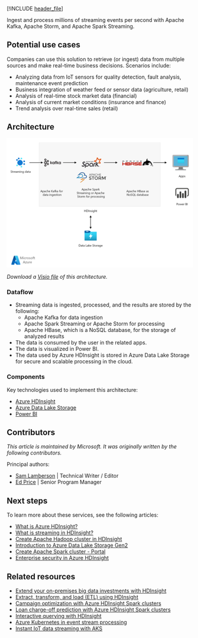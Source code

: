 [!INCLUDE [header_file](../../../includes/sol-idea-header.md)]

Ingest and process millions of streaming events per second with Apache Kafka, Apache Storm, and Apache Spark Streaming.

## Potential use cases

Companies can use this solution to retrieve (or ingest) data from multiple sources and make real-time business decisions. Scenarios include:

- Analyzing data from IoT sensors for quality detection, fault analysis, maintenance event prediction
- Business integration of weather feed or sensor data (agriculture, retail)
- Analysis of real-time stock market data (financial)
- Analysis of current market conditions (insurance and finance)
- Trend analysis over real-time sales (retail)

## Architecture

![Architecture Diagram shows the flow of data through the different processes.](../media/streaming-using-hdinsight-new.png)

*Download a [Visio file](https://arch-center.azureedge.net/streaming-using-hdinsight.vsdx) of this architecture.*

### Dataflow

- Streaming data is ingested, processed, and the results are stored by the following:
    - Apache Kafka for data ingestion
    - Apache Spark Streaming or Apache Storm for processing
    - Apache HBase, which is a NoSQL database, for the storage of analyzed results
- The data is consumed by the user in the related apps.
- The data is visualized in Power BI.
- The data used by Azure HDInsight is stored in Azure Data Lake Storage for secure and scalable processing in the cloud.

### Components

Key technologies used to implement this architecture:

- [Azure HDInsight](https://azure.microsoft.com/services/hdinsight)
- [Azure Data Lake Storage](https://azure.microsoft.com/services/storage/data-lake-storage)
- [Power BI](https://powerbi.microsoft.com)

## Contributors

*This article is maintained by Microsoft. It was originally written by the following contributors.*

Principal authors:

- [Sam Lamberson](https://www.linkedin.com/in/sam-lamberson-b28a7b17b) | Technical Writer / Editor
- [Ed Price](https://www.linkedin.com/in/priceed) | Senior Program Manager

## Next steps

To learn more about these services, see the following articles:

- [What is Azure HDInsight?](/azure/hdinsight/hdinsight-overview)
- [What is streaming in HDInsight?](/azure/hdinsight/hdinsight-streaming-at-scale-overview)
- [Create Apache Hadoop cluster in HDInsight](/azure/hdinsight/hadoop/apache-hadoop-linux-create-cluster-get-started-portal)
- [Introduction to Azure Data Lake Storage Gen2](/azure/storage/blobs/data-lake-storage-introduction)
- [Create Apache Spark cluster - Portal](/azure/hdinsight/spark/apache-spark-jupyter-spark-sql-use-portal)
- [Enterprise security in Azure HDInsight](/azure/hdinsight/domain-joined/hdinsight-security-overview)

## Related resources

- [Extend your on-premises big data investments with HDInsight](/azure/architecture/solution-ideas/articles/extend-your-on-premises-big-data-investments-with-hdinsight)
- [Extract, transform, and load (ETL) using HDInsight](/azure/architecture/solution-ideas/articles/extract-transform-and-load-using-hdinsight)
- [Campaign optimization with Azure HDInsight Spark clusters](/azure/architecture/solution-ideas/articles/campaign-optimization-with-azure-hdinsight-spark-clusters)
- [Loan charge-off prediction with Azure HDInsight Spark clusters](/azure/architecture/solution-ideas/articles/loan-chargeoff-prediction-with-azure-hdinsight-spark-clusters)
- [Interactive querying with HDInsight](/azure/architecture/solution-ideas/articles/interactive-querying-with-hdinsight)
- [Azure Kubernetes in event stream processing](serverless-event-processing-aks.yml)
- [Instant IoT data streaming with AKS](aks-iot-data-streaming.yml)
